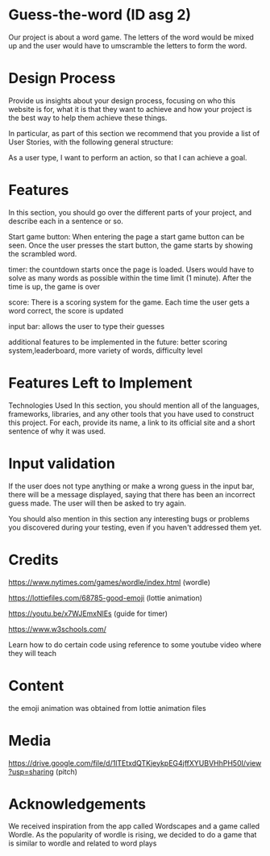 # Guess-the-word (ID asg 2)

Our project is about a word game. The letters of the word would be mixed up and the user would have to umscramble the letters to form the word. 


# Design Process
Provide us insights about your design process, focusing on who this website is for, what it is that they want to achieve and how your project is the best way to help them achieve these things.

In particular, as part of this section we recommend that you provide a list of User Stories, with the following general structure:

As a user type, I want to perform an action, so that I can achieve a goal.



# Features
In this section, you should go over the different parts of your project, and describe each in a sentence or so.

  Start game button: When entering the page a start game button can be seen. Once the user presses the start button, the game starts by showing the scrambled word.
  
  timer: the countdown starts once the page is loaded. Users would have to solve as many words as possible within the time limit (1 minute). After the time is up, the game is over
  
  score: There is a scoring system for the game. Each time the user gets a word correct, the score is updated

input bar: allows the user to type their guesses 



additional features to be implemented in the future: better scoring system,leaderboard, more variety of words, difficulty level

# Features Left to Implement
Technologies Used
In this section, you should mention all of the languages, frameworks, libraries, and any other tools that you have used to construct this project. For each, provide its name, a link to its official site and a short sentence of why it was used.

# Input validation 
If the user does not type anything or make a wrong guess in the input bar, there will be a message displayed, saying that there has been an incorrect guess made. The user will then be asked to try again. 

You should also mention in this section any interesting bugs or problems you discovered during your testing, even if you haven't addressed them yet.



# Credits
https://www.nytimes.com/games/wordle/index.html (wordle)

https://lottiefiles.com/68785-good-emoji (lottie animation)

https://youtu.be/x7WJEmxNlEs (guide for timer)

https://www.w3schools.com/

Learn how to do certain code using reference to some youtube video where they will teach

# Content
the emoji animation was obtained from lottie animation files 
# Media
https://drive.google.com/file/d/1lTEtxdQTKjeykpEG4jffXYUBVHhPH50I/view?usp=sharing (pitch)
# Acknowledgements
We received inspiration from the app called Wordscapes and a game called Wordle. As the popularity of wordle is rising, we decided to do a game that is similar to wordle and related to word plays 
